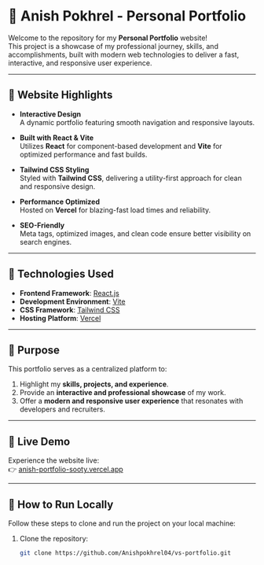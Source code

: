 # 🚀 Anish Pokhrel - Personal Portfolio

Welcome to the repository for my **Personal Portfolio** website!  
This project is a showcase of my professional journey, skills, and accomplishments, built with modern web technologies to deliver a fast, interactive, and responsive user experience.

---

## 🌟 Website Highlights

- **Interactive Design**  
  A dynamic portfolio featuring smooth navigation and responsive layouts.

- **Built with React & Vite**  
  Utilizes **React** for component-based development and **Vite** for optimized performance and fast builds.

- **Tailwind CSS Styling**  
  Styled with **Tailwind CSS**, delivering a utility-first approach for clean and responsive design.

- **Performance Optimized**  
  Hosted on **Vercel** for blazing-fast load times and reliability.

- **SEO-Friendly**  
  Meta tags, optimized images, and clean code ensure better visibility on search engines.

---

## 🔧 Technologies Used

- **Frontend Framework**: [React.js](https://reactjs.org/)  
- **Development Environment**: [Vite](https://vitejs.dev/)  
- **CSS Framework**: [Tailwind CSS](https://tailwindcss.com/)  
- **Hosting Platform**: [Vercel](https://vercel.com/)

---

## 🎯 Purpose

This portfolio serves as a centralized platform to:  
1. Highlight my **skills, projects, and experience**.  
2. Provide an **interactive and professional showcase** of my work.  
3. Offer a **modern and responsive user experience** that resonates with developers and recruiters.

---

## 🚀 Live Demo

Experience the website live:  
👉 [anish-portfolio-sooty.vercel.app](https://anish-portfolio-sooty.vercel.app/)

---

## 📂 How to Run Locally

Follow these steps to clone and run the project on your local machine:

1. Clone the repository:
   ```bash
   git clone https://github.com/Anishpokhrel04/vs-portfolio.git
